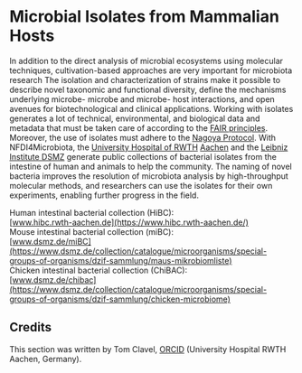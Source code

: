 # Microbial Isolates from Mammalian Hosts

In addition to the direct analysis of microbial ecosystems using molecular techniques, cultivation-based approaches are very important for microbiota research 
The isolation and characterization of strains make it possible to describe novel taxonomic and functional diversity, define the mechanisms underlying microbe- microbe and microbe- host interactions, and open avenues for biotechnological and clinical applications.
Working with isolates generates a lot of technical, environmental, and biological data and metadata that must be taken care of according to the [FAIR principles](/Research-Data-Management/04-fair).
Moreover, the use of isolates must adhere to the [Nagoya Protocol](https://www.cbd.int/abs/about). With NFDI4Microbiota, the [University Hospital of RWTH](https://www.ukaachen.de/kliniken-institute/institut-fuer-medizinische-mikrobiologie/forschung/ag-clavel/our-research/)
[Aachen](https://www.ukaachen.de/kliniken-institute/institut-fuer-medizinische-mikrobiologie/forschung/ag-clavel/our-research/) and the [Leibniz Institute DSMZ](https://www.dsmz.de/) generate public collections of bacterial isolates from the intestine of human and animals to help the community. The naming of novel bacteria improves the resolution of microbiota analysis by high-throughput molecular methods, and researchers can use the isolates for their own experiments, enabling further progress in the field.  

Human intestinal bacterial collection (HiBC):  
[www.hibc.rwth-aachen.de](https://www.hibc.rwth-aachen.de/)  
Mouse intestinal bacterial collection (miBC):  
[www.dsmz.de/miBC](https://www.dsmz.de/collection/catalogue/microorganisms/special-groups-of-organisms/dzif-sammlung/maus-mikrobiomliste)  
Chicken intestinal bacterial collection (ChiBAC):  
[www.dsmz.de/chibac](https://www.dsmz.de/collection/catalogue/microorganisms/special-groups-of-organisms/dzif-sammlung/chicken-microbiome)

## Credits

This section was written by Tom Clavel, [ORCID](https://orcid.org/0000-0002-7229-5595) (University Hospital RWTH Aachen, Germany). 
